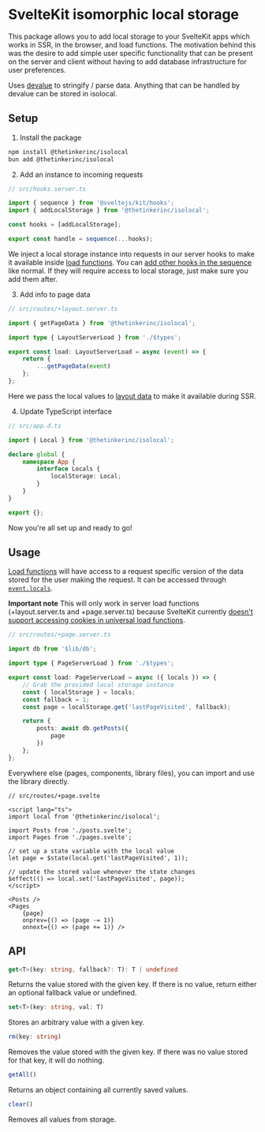# SvelteKit isomorphic local storage
This package allows you to add local storage to your SvelteKit apps which works in SSR, in the browser, and load functions. The motivation behind this was the desire to add simple user specific functionality that can be present on the server and client without having to add database infrastructure for user preferences.

Uses [devalue](https://github.com/Rich-Harris/devalue) to stringify / parse data. Anything that can be handled by devalue can be stored in isolocal.

## Setup
1. Install the package
```sh
npm install @thetinkerinc/isolocal
bun add @thetinkerinc/isolocal
```

2. Add an instance to incoming requests
```ts
// src/hooks.server.ts

import { sequence } from '@sveltejs/kit/hooks';
import { addLocalStorage } from '@thetinkerinc/isolocal';

const hooks = [addLocalStorage];

export const handle = sequence(...hooks);
```
We inject a local storage instance into requests in our server hooks to make it available inside [load functions](https://svelte.dev/docs/kit/load). You can [add other hooks in the sequence](https://svelte.dev/docs/kit/@sveltejs-kit-hooks#sequence) like normal. If they will require access to local storage, just make sure you add them after.


3. Add info to page data
```ts
// src/routes/+layout.server.ts

import { getPageData } from '@thetinkerinc/isolocal';

import type { LayoutServerLoad } from './$types';

export const load: LayoutServerLoad = async (event) => {
	return {
		...getPageData(event)
	};
};
```
Here we pass the local values to [layout data](https://svelte.dev/docs/kit/load#Layout-data) to make it available during SSR.


4. Update TypeScript interface
```ts
// src/app.d.ts

import { Local } from '@thetinkerinc/isolocal';

declare global {
	namespace App {
		interface Locals {
			localStorage: Local;
		}
	}
}

export {};
```

Now you're all set up and ready to go!

## Usage
[Load functions](https://svelte.dev/docs/kit/load) will have access to a request specific version of the data stored for the user making the request. It can be accessed through [`event.locals`](https://svelte.dev/docs/kit/hooks#Server-hooks-locals).

**Important note** This will only work in server load functions (+layout.server.ts and +page.server.ts) because SvelteKit currently [doesn't support accessing cookies in universal load functions](https://github.com/sveltejs/kit/issues/11828).

```ts
// src/routes/+page.server.ts

import db from '$lib/db';

import type { PageServerLoad } from './$types';

export const load: PageServerLoad = async ({ locals }) => {
	// Grab the provided local storage instance
	const { localStorage } = locals;
	const fallback = 1;
	const page = localStorage.get('lastPageVisited', fallback);

	return {
		posts: await db.getPosts({
			page
		})
	};
};
```

Everywhere else (pages, components, library files), you can import and use the library directly.
```svelte
// src/routes/+page.svelte

<script lang="ts">
import local from '@thetinkerinc/isolocal';

import Posts from './posts.svelte';
import Pages from './pages.svelte';

// set up a state variable with the local value
let page = $state(local.get('lastPageVisited', 1));

// update the stored value whenever the state changes
$effect(() => local.set('lastPageVisited', page));
</script>

<Posts />
<Pages
	{page}
	onprev={() => (page -= 1)}
	onnext={() => (page += 1)} />
```


## API
```ts
get<T>(key: string, fallback?: T): T | undefined
```
Returns the value stored with the given key. If there is no value, return either an optional fallback value or undefined.


```ts
set<T>(key: string, val: T)
```
Stores an arbitrary value with a given key.


```ts
rm(key: string)
```
Removes the value stored with the given key. If there was no value stored for that key, it will do nothing.


```ts
getAll()
```
Returns an object containing all currently saved values.


```ts
clear()
```
Removes all values from storage.
